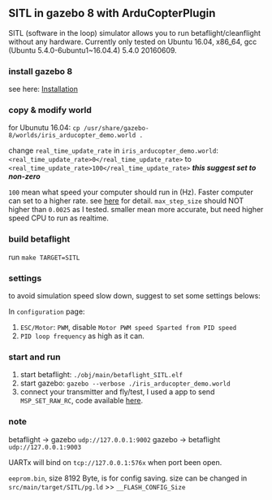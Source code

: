 ## SITL in gazebo 8 with ArduCopterPlugin
SITL (software in the loop) simulator allows you to run betaflight/cleanflight without any hardware.
Currently only tested on Ubuntu 16.04, x86_64, gcc (Ubuntu 5.4.0-6ubuntu1~16.04.4) 5.4.0 20160609.

### install gazebo 8
see here: [Installation](http://gazebosim.org/tutorials?cat=install)

### copy & modify world
for Ubunutu 16.04:
`cp /usr/share/gazebo-8/worlds/iris_arducopter_demo.world .`

change `real_time_update_rate` in `iris_arducopter_demo.world`:
`<real_time_update_rate>0</real_time_update_rate>`
to
`<real_time_update_rate>100</real_time_update_rate>`
***this suggest set to non-zero***

`100` mean what speed your computer should run in (Hz).
Faster computer can set to a higher rate.
see [here](http://gazebosim.org/tutorials?tut=modifying_world&cat=build_world#PhysicsProperties) for detail.
`max_step_size` should NOT higher than `0.0025` as I tested.
smaller mean more accurate, but need higher speed CPU to run as realtime.

### build betaflight
run `make TARGET=SITL`

### settings
to avoid simulation speed slow down, suggest to set some settings belows:

In `configuration` page:

1. `ESC/Motor`: `PWM`, disable `Motor PWM speed Sparted from PID speed`
2. `PID loop frequency` as high as it can.

### start and run
1. start betaflight: `./obj/main/betaflight_SITL.elf`
2. start gazebo: `gazebo --verbose ./iris_arducopter_demo.world`
4. connect your transmitter and fly/test, I used a app to send `MSP_SET_RAW_RC`, code available [here](https://github.com/cs8425/msp-controller).

### note
betaflight	->	gazebo	`udp://127.0.0.1:9002`
gazebo	->	betaflight	`udp://127.0.0.1:9003`

UARTx will bind on `tcp://127.0.0.1:576x` when port been open.

`eeprom.bin`, size 8192 Byte, is for config saving.
size can be changed in `src/main/target/SITL/pg.ld` >> `__FLASH_CONFIG_Size`

